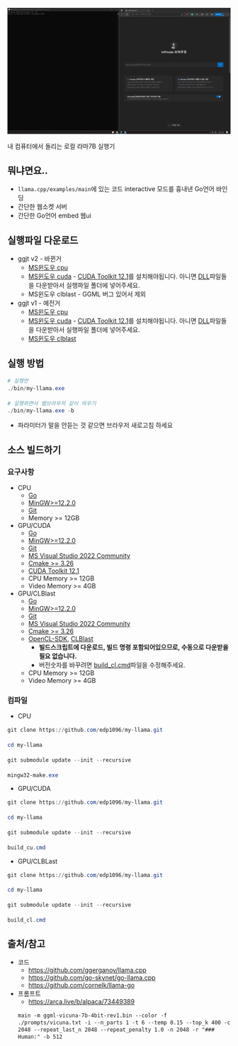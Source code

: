 ![image description](doc/screenshot.gif)

내 컴퓨터에서 돌리는 로컬 라마7B 실행기

## 뭐냐면요..

* `llama.cpp/examples/main`에 있는 코드 interactive 모드를 흉내낸 Go언어 바인딩
* 간단한 웹소켓 서버
* 간단한 Go언어 embed 웹ui


## 실행파일 다운로드
* ggjt v2 - 바뀐거
    * [MS윈도우 cpu](https://github.com/edp1096/my-llama/releases/download/v0.1.8/my-llama_cpu.exe)
    * [MS윈도우 cuda](https://github.com/edp1096/my-llama/releases/download/v0.1.8/my-llama_cu.zip) - [CUDA Toolkit 12.1](https://developer.nvidia.com/cuda-downloads?target_os=Windows&target_arch=x86_64)를 설치해야됩니다. 아니면 [DLL](https://github.com/ggerganov/llama.cpp/releases/download/master-e6a46b0/cudart-llama-bin-win-cu12.1.0-x64.zip)파일들을 다운받아서 실행파일 폴더에 넣어주세요.
    * MS윈도우 clblast - GGML 버그 있어서 제외
* ggjt v1 - 예전거
    * [MS윈도우 cpu](https://github.com/edp1096/my-llama/releases/download/v0.1.8/my-llama_cpu_old_ggml.exe)
    * [MS윈도우 cuda](https://github.com/edp1096/my-llama/releases/download/v0.1.8/my-llama_cu_old_ggml.zip) - [CUDA Toolkit 12.1](https://developer.nvidia.com/cuda-downloads?target_os=Windows&target_arch=x86_64)를 설치해야됩니다. 아니면 [DLL](https://github.com/ggerganov/llama.cpp/releases/download/master-e6a46b0/cudart-llama-bin-win-cu12.1.0-x64.zip)파일들을 다운받아서 실행파일 폴더에 넣어주세요.
    * [MS윈도우 clblast](https://github.com/edp1096/my-llama/releases/download/v0.1.8/my-llama_cl_old_ggml.zip)


## 실행 방법
```powershell
# 실행만
./bin/my-llama.exe

# 실행하면서 웹브라우저 같이 띄우기
./bin/my-llama.exe -b
```
* 파라미터가 말을 안듣는 것 같으면 브라우저 새로고침 하세요

## 소스 빌드하기

### 요구사항
* CPU
    * [Go](https://golang.org/dl)
    * [MinGW>=12.2.0](https://github.com/brechtsanders/winlibs_mingw/releases/tag/12.2.0-16.0.0-10.0.0-ucrt-r5)
    * [Git](https://github.com/git-for-windows/git/releases)
    * Memory >= 12GB
* GPU/CUDA
    * [Go](https://golang.org/dl)
    * [MinGW>=12.2.0](https://github.com/brechtsanders/winlibs_mingw/releases/tag/12.2.0-16.0.0-10.0.0-ucrt-r5)
    * [Git](https://github.com/git-for-windows/git/releases)
    * [MS Visual Studio 2022 Community](https://visualstudio.microsoft.com/vs)
    * [Cmake >= 3.26](https://cmake.org/download)
    * [CUDA Toolkit 12.1](https://developer.nvidia.com/cuda-downloads?target_os=Windows&target_arch=x86_64)
    * CPU Memory >= 12GB
    * Video Memory >= 4GB
* GPU/CLBlast
    * [Go](https://golang.org/dl)
    * [MinGW>=12.2.0](https://github.com/brechtsanders/winlibs_mingw/releases/tag/12.2.0-16.0.0-10.0.0-ucrt-r5)
    * [Git](https://github.com/git-for-windows/git/releases)
    * [MS Visual Studio 2022 Community](https://visualstudio.microsoft.com/vs)
    * [Cmake >= 3.26](https://cmake.org/download)
    * [OpenCL-SDK](https://github.com/KhronosGroup/OpenCL-SDK), [CLBlast](https://github.com/KhronosGroup/OpenCL-SDK)
        * <b>빌드스크립트에 다운로드, 빌드 명령 포함되어있으므로, 수동으로 다운받을 필요 없습니다.</b>
        * 버전숫자를 바꾸려면 [build_cl.cmd](/build_cl.cmd)파일을 수정해주세요.
    * CPU Memory >= 12GB
    * Video Memory >= 4GB

### 컴파일
* CPU
```powershell
git clone https://github.com/edp1096/my-llama.git

cd my-llama

git submodule update --init --recursive

mingw32-make.exe
```
* GPU/CUDA
```powershell
git clone https://github.com/edp1096/my-llama.git

cd my-llama

git submodule update --init --recursive

build_cu.cmd
```
* GPU/CLBLast
```powershell
git clone https://github.com/edp1096/my-llama.git

cd my-llama

git submodule update --init --recursive

build_cl.cmd
```


## 출처/참고
* 코드
    * https://github.com/ggerganov/llama.cpp
    * https://github.com/go-skynet/go-llama.cpp
    * https://github.com/cornelk/llama-go
* 프롬프트
    * https://arca.live/b/alpaca/73449389
    ```dos
    main -m ggml-vicuna-7b-4bit-rev1.bin --color -f ./prompts/vicuna.txt -i --n_parts 1 -t 6 --temp 0.15 --top_k 400 -c 2048 --repeat_last_n 2048 --repeat_penalty 1.0 -n 2048 -r "### Human:" -b 512
    ```
